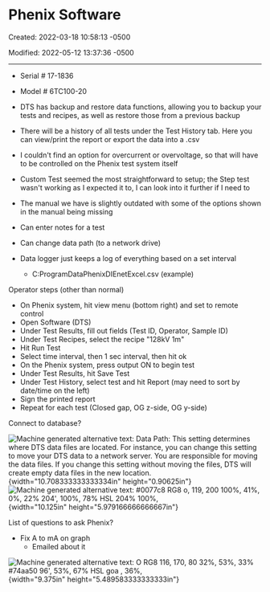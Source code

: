 # Phenix Software

Created: 2022-03-18 10:58:13 -0500

Modified: 2022-05-12 13:37:36 -0500

---

-   Serial # 17-1836
-   Model # 6TC100-20



-   DTS has backup and restore data functions, allowing you to backup your tests and recipes, as well as restore those from a previous backup
-   There will be a history of all tests under the Test History tab. Here you can view/print the report or export the data into a .csv
-   I couldn't find an option for overcurrent or overvoltage, so that will have to be controlled on the Phenix test system itself
-   Custom Test seemed the most straightforward to setup; the Step test wasn't working as I expected it to, I can look into it further if I need to
-   The manual we have is slightly outdated with some of the options shown in the manual being missing
-   Can enter notes for a test
-   Can change data path (to a network drive)
-   Data logger just keeps a log of everything based on a set interval
    -   C:ProgramDataPhenixDIEnetExcel.csv (example)







Operator steps (other than normal)

-   On Phenix system, hit view menu (bottom right) and set to remote control
-   Open Software (DTS)
-   Under Test Results, fill out fields (Test ID, Operator, Sample ID)
-   Under Test Recipes, select the recipe "128kV 1m"
-   Hit Run Test
-   Select time interval, then 1 sec interval, then hit ok
-   On the Phenix system, press output ON to begin test
-   Under Test Results, hit Save Test
-   Under Test History, select test and hit Report (may need to sort by date/time on the left)
-   Sign the printed report
-   Repeat for each test (Closed gap, OG z-side, OG y-side)

Connect to database?



![Machine generated alternative text: Data Path: This setting determines where DTS data files are located. For instance, you can change this setting to move your DTS data to a network server. You are responsible for moving the data files. If you change this setting without moving the files, DTS will create empty data files in the new location. ](Quick-Notes-Phenix-Software-image1.png){width="10.708333333333334in" height="0.90625in"}![Machine generated alternative text: #0077c8 RG8 o, 119, 200 100%, 41%, 0%, 22% 204', 100%, 78% HSL 204% 100%, ](Quick-Notes-Phenix-Software-image2.png){width="10.125in" height="5.979166666666667in"}

List of questions to ask Phenix?

-   Fix A to mA on graph
    -   Emailed about it



![Machine generated alternative text: O RG8 116, 170, 80 32%, 53%, 33% #74aa50 96', 53%, 67% HSL goa , 36%, ](Quick-Notes-Phenix-Software-image3.png){width="9.375in" height="5.489583333333333in"}



